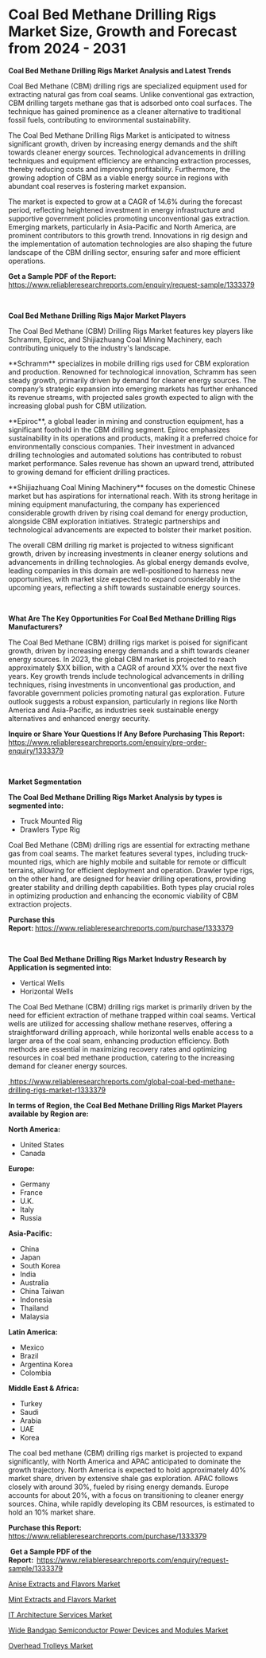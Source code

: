 <p><h1>Coal Bed Methane Drilling Rigs Market Size, Growth and Forecast from 2024 - 2031</h1></p><p><strong>Coal Bed Methane Drilling Rigs Market Analysis and Latest Trends</strong></p>
<p><p>Coal Bed Methane (CBM) drilling rigs are specialized equipment used for extracting natural gas from coal seams. Unlike conventional gas extraction, CBM drilling targets methane gas that is adsorbed onto coal surfaces. The technique has gained prominence as a cleaner alternative to traditional fossil fuels, contributing to environmental sustainability. </p><p>The Coal Bed Methane Drilling Rigs Market is anticipated to witness significant growth, driven by increasing energy demands and the shift towards cleaner energy sources. Technological advancements in drilling techniques and equipment efficiency are enhancing extraction processes, thereby reducing costs and improving profitability. Furthermore, the growing adoption of CBM as a viable energy source in regions with abundant coal reserves is fostering market expansion.</p><p>The market is expected to grow at a CAGR of 14.6% during the forecast period, reflecting heightened investment in energy infrastructure and supportive government policies promoting unconventional gas extraction. Emerging markets, particularly in Asia-Pacific and North America, are prominent contributors to this growth trend. Innovations in rig design and the implementation of automation technologies are also shaping the future landscape of the CBM drilling sector, ensuring safer and more efficient operations.</p></p>
<p><strong>Get a Sample PDF of the Report:&nbsp;</strong> <a href="https://www.reliableresearchreports.com/enquiry/request-sample/1333379?utm_campaign=31&utm_medium=2&utm_source=Github&utm_content=ia&utm_term=01102024&utm_id=coal-bed-methane-drilling-rigs">https://www.reliableresearchreports.com/enquiry/request-sample/1333379</a></p>
<p>&nbsp;</p>
<p><strong>Coal Bed Methane Drilling Rigs Major Market Players</strong></p>
<p><p>The Coal Bed Methane (CBM) Drilling Rigs Market features key players like Schramm, Epiroc, and Shijiazhuang Coal Mining Machinery, each contributing uniquely to the industry's landscape.</p><p>**Schramm** specializes in mobile drilling rigs used for CBM exploration and production. Renowned for technological innovation, Schramm has seen steady growth, primarily driven by demand for cleaner energy sources. The company’s strategic expansion into emerging markets has further enhanced its revenue streams, with projected sales growth expected to align with the increasing global push for CBM utilization.</p><p>**Epiroc**, a global leader in mining and construction equipment, has a significant foothold in the CBM drilling segment. Epiroc emphasizes sustainability in its operations and products, making it a preferred choice for environmentally conscious companies. Their investment in advanced drilling technologies and automated solutions has contributed to robust market performance. Sales revenue has shown an upward trend, attributed to growing demand for efficient drilling practices.</p><p>**Shijiazhuang Coal Mining Machinery** focuses on the domestic Chinese market but has aspirations for international reach. With its strong heritage in mining equipment manufacturing, the company has experienced considerable growth driven by rising coal demand for energy production, alongside CBM exploration initiatives. Strategic partnerships and technological advancements are expected to bolster their market position.</p><p>The overall CBM drilling rig market is projected to witness significant growth, driven by increasing investments in cleaner energy solutions and advancements in drilling technologies. As global energy demands evolve, leading companies in this domain are well-positioned to harness new opportunities, with market size expected to expand considerably in the upcoming years, reflecting a shift towards sustainable energy sources.</p></p>
<p>&nbsp;</p>
<p><strong>What Are The Key Opportunities For Coal Bed Methane Drilling Rigs Manufacturers?</strong></p>
<p><p>The Coal Bed Methane (CBM) drilling rigs market is poised for significant growth, driven by increasing energy demands and a shift towards cleaner energy sources. In 2023, the global CBM market is projected to reach approximately $XX billion, with a CAGR of around XX% over the next five years. Key growth trends include technological advancements in drilling techniques, rising investments in unconventional gas production, and favorable government policies promoting natural gas exploration. Future outlook suggests a robust expansion, particularly in regions like North America and Asia-Pacific, as industries seek sustainable energy alternatives and enhanced energy security.</p></p>
<p><strong>Inquire or Share Your Questions If Any Before Purchasing This Report:</strong> <a href="https://www.reliableresearchreports.com/enquiry/pre-order-enquiry/1333379?utm_campaign=31&utm_medium=2&utm_source=Github&utm_content=ia&utm_term=01102024&utm_id=coal-bed-methane-drilling-rigs">https://www.reliableresearchreports.com/enquiry/pre-order-enquiry/1333379</a></p>
<p>&nbsp;</p>
<p><strong>Market Segmentation</strong></p>
<p><strong>The Coal Bed Methane Drilling Rigs Market Analysis by types is segmented into:</strong></p>
<p><ul><li>Truck Mounted Rig</li><li>Drawlers Type Rig</li></ul></p>
<p><p>Coal Bed Methane (CBM) drilling rigs are essential for extracting methane gas from coal seams. The market features several types, including truck-mounted rigs, which are highly mobile and suitable for remote or difficult terrains, allowing for efficient deployment and operation. Drawler type rigs, on the other hand, are designed for heavier drilling operations, providing greater stability and drilling depth capabilities. Both types play crucial roles in optimizing production and enhancing the economic viability of CBM extraction projects.</p></p>
<p><strong>Purchase this Report:&nbsp;</strong><a href="https://www.reliableresearchreports.com/purchase/1333379?utm_campaign=31&utm_medium=2&utm_source=Github&utm_content=ia&utm_term=01102024&utm_id=coal-bed-methane-drilling-rigs">https://www.reliableresearchreports.com/purchase/1333379</a></p>
<p>&nbsp;</p>
<p><strong>The Coal Bed Methane Drilling Rigs Market Industry Research by Application is segmented into:</strong></p>
<p><ul><li>Vertical Wells</li><li>Horizontal Wells</li></ul></p>
<p><p>The Coal Bed Methane (CBM) drilling rigs market is primarily driven by the need for efficient extraction of methane trapped within coal seams. Vertical wells are utilized for accessing shallow methane reserves, offering a straightforward drilling approach, while horizontal wells enable access to a larger area of the coal seam, enhancing production efficiency. Both methods are essential in maximizing recovery rates and optimizing resources in coal bed methane production, catering to the increasing demand for cleaner energy sources.</p></p>
<p><a href="https://www.reliableresearchreports.com/global-coal-bed-methane-drilling-rigs-market-r1333379?utm_campaign=31&utm_medium=2&utm_source=Github&utm_content=ia&utm_term=01102024&utm_id=coal-bed-methane-drilling-rigs">&nbsp;https://www.reliableresearchreports.com/global-coal-bed-methane-drilling-rigs-market-r1333379</a></p>
<p><strong>In terms of Region, the Coal Bed Methane Drilling Rigs Market Players available by Region are:</strong></p>
<p>
    <p> <strong> North America: </strong>
        <ul>
            <li>United States</li>
            <li>Canada</li>
        </ul>
        </p> 
    <p> <strong> Europe: </strong>
        <ul>
            <li>Germany</li>
            <li>France</li>
            <li>U.K.</li>
            <li>Italy</li>
            <li>Russia</li>
        </ul>
        </p> 
    <p> <strong> Asia-Pacific: </strong>
        <ul>
            <li>China</li>
            <li>Japan</li>
            <li>South Korea</li>
            <li>India</li>
            <li>Australia</li>
            <li>China Taiwan</li>
            <li>Indonesia</li>
            <li>Thailand</li>
            <li>Malaysia</li>
        </ul>
        </p> 
    <p> <strong> Latin America: </strong>
        <ul>
            <li>Mexico</li>
            <li>Brazil</li>
            <li>Argentina Korea</li>
            <li>Colombia</li>
        </ul>
        </p> 
    <p> <strong> Middle East & Africa: </strong>
        <ul>
            <li>Turkey</li>
            <li>Saudi</li>
            <li>Arabia</li>
            <li>UAE</li>
            <li>Korea</li>
        </ul>
    </p>
    </p>
<p><p>The coal bed methane (CBM) drilling rigs market is projected to expand significantly, with North America and APAC anticipated to dominate the growth trajectory. North America is expected to hold approximately 40% market share, driven by extensive shale gas exploration. APAC follows closely with around 30%, fueled by rising energy demands. Europe accounts for about 20%, with a focus on transitioning to cleaner energy sources. China, while rapidly developing its CBM resources, is estimated to hold an 10% market share.</p></p>
<p><strong>Purchase this Report: </strong><a href="https://www.reliableresearchreports.com/purchase/1333379?utm_campaign=31&utm_medium=2&utm_source=Github&utm_content=ia&utm_term=01102024&utm_id=coal-bed-methane-drilling-rigs">https://www.reliableresearchreports.com/purchase/1333379</a></p>
<p>&nbsp;<strong>Get a Sample PDF of the Report:&nbsp;&nbsp;</strong><a href="https://www.reliableresearchreports.com/enquiry/request-sample/1333379?utm_campaign=31&utm_medium=2&utm_source=Github&utm_content=ia&utm_term=01102024&utm_id=coal-bed-methane-drilling-rigs">https://www.reliableresearchreports.com/enquiry/request-sample/1333379</a></p>
<p><strong></strong></p>
<p><p><a href="https://github.com/MonroeBullock54/Market-Research-Report-List-1/blob/main/anise-extracts-and-flavors-market.md?utm_campaign=31&utm_medium=2&utm_source=Github&utm_content=ia&utm_term=01102024&utm_id=coal-bed-methane-drilling-rigs">Anise Extracts and Flavors Market</a></p><p><a href="https://github.com/juniordelafrance/Market-Research-Report-List-5/blob/main/mint-extracts-and-flavors-market.md?utm_campaign=31&utm_medium=2&utm_source=Github&utm_content=ia&utm_term=01102024&utm_id=coal-bed-methane-drilling-rigs">Mint Extracts and Flavors Market</a></p><p><a href="https://www.linkedin.com/pulse/architecture-services-market-global-insights-regional-analysis-zwdkc?utm_campaign=31&utm_medium=2&utm_source=Github&utm_content=ia&utm_term=01102024&utm_id=coal-bed-methane-drilling-rigs">IT Architecture Services Market</a></p><p><a href="https://issuu.com/reportprime-2/docs/wide-bandgap-semiconductor-power-de_d19c0d19f29742?utm_campaign=31&utm_medium=2&utm_source=Github&utm_content=ia&utm_term=01102024&utm_id=coal-bed-methane-drilling-rigs">Wide Bandgap Semiconductor Power Devices and Modules Market</a></p><p><a href="https://www.linkedin.com/pulse/overhead-trolleys-market-insights-products-regional-analysis-forecasted-f3ryc?utm_campaign=31&utm_medium=2&utm_source=Github&utm_content=ia&utm_term=01102024&utm_id=coal-bed-methane-drilling-rigs">Overhead Trolleys Market</a></p></p>